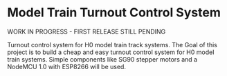# Model Train Turnout Control System

WORK IN PROGRESS - FIRST RELEASE STILL PENDING

Turnout control system for H0 model train track systems. The Goal of this project is to build a cheap and easy turnout control system for H0 model train systems. Simple components like SG90 stepper motors and a NodeMCU 1.0 with ESP8266 will be used.

